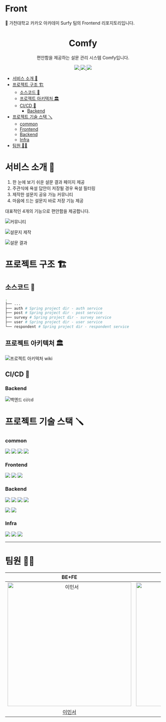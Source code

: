 
# Front
🤩 가천대학교 카카오 아카데미 Surfy 팀의 Frontend 리포지토리입니다.

<h1 align="middle">Comfy</h1>

<p align="middle">편안함을 제공하는 설문 관리 시스템 Comfy입니다. </p>

<div align="center">
    <p dir="auto">
        <a href="https://sikdorak.jjikmuk.com/">
            <img src="https://img.shields.io/badge/Web Service-61DAFB?style=flat&logo=react&logoColor=white">
        </a>
        <a href="https://api.jjikmuk.com/docs/index.html">
            <img src="https://img.shields.io/badge/API Docs-6DB33F?style=flat&logo=spring&logoColor=white">
        </a>
        <a href="https://github.com/jjik-muk/sikdorak/wiki">
            <img src="https://img.shields.io/badge/GitHub Wiki 📚-181717?style=flat&logo=Github&logoColor=white">
        </a>
        
   </p>
</div>

- [서비스 소개 📝](#서비스-소개-)
- [프로젝트 구조 🏗](#프로젝트-구조-)
  - [소스코드 📂](#소스코드-)
  - [프로젝트 아키텍처 🏛](#프로젝트-아키텍처-)
  - [CI/CD 🤖](#cicd-)
    - [Backend](#backend)
- [프로젝트 기술 스택 🪛](#프로젝트-기술-스택-)
    - [common](#common)
    - [Frontend](#frontend-1)
    - [Backend](#backend-1)
    - [Infra](#infra)
- [팀원 🤼‍♀️](#팀원-️)


# 서비스 소개 📝
1. 한 눈에 보기 쉬운 설문 결과 페이지 제공
2. 주관식에 욕설 답안이 저장될 경우 욕설 필터링
3. 제작한 설문지 공유 가능 커뮤니티
4. 마음에 드는 설문지 바로 저장 기능 제공

대표적인 4개의 기능으로 편안함을 제공합니다.

![커뮤니티](https://user-images.githubusercontent.com/76048180/220380606-b511932d-b3b0-4f7b-84e2-ff577f425e00.png)

![설문지 제작](https://user-images.githubusercontent.com/76048180/220381524-33e6a0f5-0b9e-4db0-af40-9c01cb8ffc96.png)

![설문 결과](https://user-images.githubusercontent.com/76048180/220381595-4137a7ea-9cc7-4f5c-acbe-187194346793.png)
# 프로젝트 구조 🏗

## 소스코드 📂

```bash
.
├── ...
├── auth # Spring project dir - auth service
├── post # Spring project dir - post service
├── survey # Spring project dir - survey service 
├── user # Spring project dir - user service
└── respondent # Spring project dir - respondent service
```

## 프로젝트 아키텍처 🏛

![프로젝트 아키텍처 wiki](https://user-images.githubusercontent.com/76048180/220378174-f2a73127-8f76-4c8a-b6d3-6632530c3bee.png)




## CI/CD 🤖

### Backend
![백엔드 ci/cd](https://user-images.githubusercontent.com/76048180/220378736-a48010ac-e7ae-433c-a561-1833617a910e.png)




# 프로젝트 기술 스택 🪛


### common 

<img src="https://shields.io/badge/Discord-5865F2?logo=Discord&logoColor=FFF&style=flat-square"/> <img src="https://shields.io/badge/GitHub-181717?logo=GitHub&logoColor=FFF&style=flat-square"/> <img src="https://shields.io/badge/Figma-F24E1E?logo=Figma&logoColor=FFF&style=flat-square"/> <img src="https://shields.io/badge/Notion-000000?logo=Notion&logoColor=FFF&style=flat-square"/>



### Frontend

 <img src="https://img.shields.io/badge/React-61DAFB?style=flat&logo=React&logoColor=white"/> <img src="https://img.shields.io/badge/styled compnents-DB7093?style=flat&logo=styled-components&logoColor=white"/>  <img src="https://img.shields.io/badge/Tailwind CSS-06B6D4?style=flat&logo=Tailwind CSS&logoColor=white"/> 




### Backend


<img src="https://img.shields.io/badge/Java 11-6DB33F?style=flat&logo=Java&logoColor=white"/> <img src="https://img.shields.io/badge/SpringBoot-6DB33F?style=flat&logo=Springboot&logoColor=white"/> <img src="https://img.shields.io/badge/Spring Data JPA-6DB33F?style=flat&logo=Spring&logoColor=white"/>  <img src="https://img.shields.io/badge/SLF4J-20C997?style=flat&logo=&logoColor=white"/> 




<img src="https://img.shields.io/badge/MySQL-4479A1?style=flat&logo=mysql&logoColor=white"/> 
<img src="https://img.shields.io/badge/Apache Kafka-231F20?style=flat&logo=Apache Kafka&logoColor=white"/> 

### Infra

 <img src="https://img.shields.io/badge/-kakao%20i%20cloud-FFCD00?style=flat&logo=Kakao&logoColor=white"/> 
<img src="https://img.shields.io/badge/Docker-2496ED?style=flat&logo=docker&logoColor=white"/> 
<img src="https://img.shields.io/badge/Kubernetes-326CE5?style=flat&logo=Kubernetes&logoColor=white"/> 


---

# 팀원 🤼‍♀️

| BE+FE | BE+FE | BE+FE  | BE+FE | BE+FE |
| :-----: | :-----: | :-----:  | :-----: | :-----:  |
| <img src="https://avatars.githubusercontent.com/u/76048180?v=4" width=400px alt="이민서"/> | <img src="https://avatars.githubusercontent.com/u/76028541?v=4" width=400px alt="김정규"/> | <img src="https://avatars.githubusercontent.com/u/81918138?v=4" width=400px alt="정호진"/> | <img src="https://avatars.githubusercontent.com/u/81917271?v=4" width=400px alt="조병근"/>   | <img src="https://avatars.githubusercontent.com/u/82380623?v=4" width=400px alt="박윤재"/>  |
| [이민서](https://github.com/minseo300)| [김정규](https://github.com/JeongGyu98)  | [정호진](https://github.com/hojin19082)   | [조병근](https://github.com/Jo-byung-geun) |[박윤재](https://github.com/Lab00700)  |



